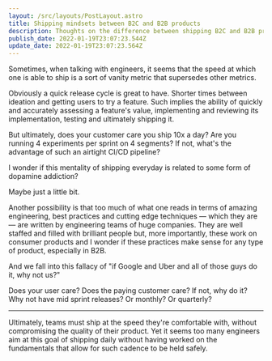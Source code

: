 ```yaml
---
layout: /src/layouts/PostLayout.astro
title: Shipping mindsets between B2C and B2B products
description: Thoughts on the difference between shipping B2C and B2B products
publish_date: 2022-01-19T23:07:23.544Z
update_date: 2022-01-19T23:07:23.564Z
---
```


Sometimes, when talking with engineers, it seems that the speed at which one is able to ship is a sort of vanity metric that supersedes other metrics.

Obviously a quick release cycle is great to have. Shorter times between ideation and getting users to try a feature. Such implies the ability of quickly and accurately assessing a feature's value, implementing and reviewing its implementation, testing and ultimately shipping it.

But ultimately, does your customer care you ship 10x a day? Are you running 4 experiments per sprint on 4 segments? If not, what's the advantage of such an airtight CI/CD pipeline?

I wonder if this mentality of shipping everyday is related to some form of dopamine addiction?

Maybe just a little bit.

Another possibility is that too much of what one reads in terms of amazing engineering, best practices and cutting edge techniques — which they are — are written by engineering teams of huge companies. They are well staffed and filled with brilliant people but, more importantly, these work on consumer products and I wonder if these practices make sense for any type of product, especially in B2B.

And we fall into this fallacy of "if Google and Uber and all of those guys do it, why not us?"

Does your user care? Does the paying customer care? If not, why do it? Why not have mid sprint releases? Or monthly? Or quarterly?

<hr>

Ultimately, teams must ship at the speed they're comfortable with, without compromising the quality of their product. Yet it seems too many engineers aim at this goal of shipping daily without having worked on the fundamentals that allow for such cadence to be held safely.
